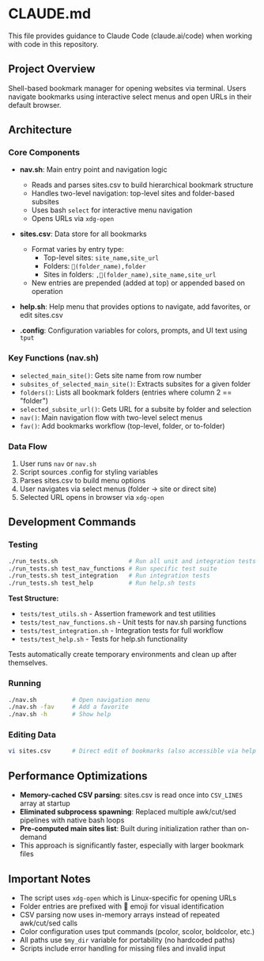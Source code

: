 # CLAUDE.md

This file provides guidance to Claude Code (claude.ai/code) when working with code in this repository.

## Project Overview

Shell-based bookmark manager for opening websites via terminal. Users navigate bookmarks using interactive select menus and open URLs in their default browser.

## Architecture

### Core Components

- **nav.sh**: Main entry point and navigation logic
  - Reads and parses sites.csv to build hierarchical bookmark structure
  - Handles two-level navigation: top-level sites and folder-based subsites
  - Uses bash `select` for interactive menu navigation
  - Opens URLs via `xdg-open`

- **sites.csv**: Data store for all bookmarks
  - Format varies by entry type:
    - Top-level sites: `site_name,site_url`
    - Folders: `📁(folder_name),folder`
    - Sites in folders: `,📁(folder_name),site_name,site_url`
  - New entries are prepended (added at top) or appended based on operation

- **help.sh**: Help menu that provides options to navigate, add favorites, or edit sites.csv

- **.config**: Configuration variables for colors, prompts, and UI text using `tput`

### Key Functions (nav.sh)

- `selected_main_site()`: Gets site name from row number
- `subsites_of_selected_main_site()`: Extracts subsites for a given folder
- `folders()`: Lists all bookmark folders (entries where column 2 == "folder")
- `selected_subsite_url()`: Gets URL for a subsite by folder and selection
- `nav()`: Main navigation flow with two-level select menus
- `fav()`: Add bookmarks workflow (top-level, folder, or to-folder)

### Data Flow

1. User runs `nav` or `nav.sh`
2. Script sources .config for styling variables
3. Parses sites.csv to build menu options
4. User navigates via select menus (folder → site or direct site)
5. Selected URL opens in browser via `xdg-open`

## Development Commands

### Testing
```bash
./run_tests.sh                    # Run all unit and integration tests
./run_tests.sh test_nav_functions # Run specific test suite
./run_tests.sh test_integration   # Run integration tests
./run_tests.sh test_help          # Run help.sh tests
```

**Test Structure:**
- `tests/test_utils.sh` - Assertion framework and test utilities
- `tests/test_nav_functions.sh` - Unit tests for nav.sh parsing functions
- `tests/test_integration.sh` - Integration tests for full workflow
- `tests/test_help.sh` - Tests for help.sh functionality

Tests automatically create temporary environments and clean up after themselves.

### Running
```bash
./nav.sh          # Open navigation menu
./nav.sh -fav     # Add a favorite
./nav.sh -h       # Show help
```

### Editing Data
```bash
vi sites.csv      # Direct edit of bookmarks (also accessible via help menu)
```

## Performance Optimizations

- **Memory-cached CSV parsing**: sites.csv is read once into `CSV_LINES` array at startup
- **Eliminated subprocess spawning**: Replaced multiple awk/cut/sed pipelines with native bash loops
- **Pre-computed main sites list**: Built during initialization rather than on-demand
- This approach is significantly faster, especially with larger bookmark files

## Important Notes

- The script uses `xdg-open` which is Linux-specific for opening URLs
- Folder entries are prefixed with 📁 emoji for visual identification
- CSV parsing now uses in-memory arrays instead of repeated awk/cut/sed calls
- Color configuration uses tput commands (pcolor, scolor, boldcolor, etc.)
- All paths use `$my_dir` variable for portability (no hardcoded paths)
- Scripts include error handling for missing files and invalid input
